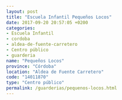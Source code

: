 ```yaml
---
layout: post
title: "Escuela Infantil Pequeños Locos"
date: 2017-09-20 20:57:05 +0200
categories:
- Escuela Infantil
- cordoba
- aldea-de-fuente-carretero
- Centro público
- guarderia
name: "Pequeños Locos"
province: "Córdoba"
location: "Aldea de Fuente Carretero"
code: "14011870"
type: "Centro público"
permalink: /guarderias/pequenos-locos.html
---
```

